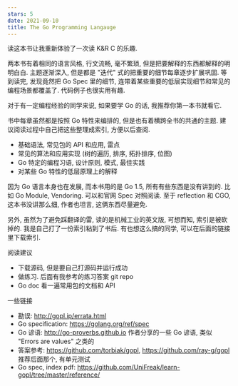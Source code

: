 ```yaml
---
stars: 5
date: 2021-09-10
title: The Go Programming Langauge
---
```


读这本书让我重新体验了一次读 K&R C 的乐趣.

两本书有着相同的语言风格, 行文流畅, 毫不繁琐, 但是把要解释的东西都解释的明明白白.
主题逐渐深入, 但是都是 "迭代" 式的把重要的细节每章逐步扩展巩固.
等到读完, 发现竟然把 Go Spec 里的细节, 连带着某些重要的低层实现细节和常见的编程场景都覆盖了.
代码例子也很实用有趣.

对于有一定编程经验的同学来说, 如果要学 Go 的话, 我推荐你第一本书就看它.

书中每章虽然都是按照 Go 特性来编排的, 但是也有着横跨全书的共通的主题.
建议阅读过程中自己把这些整理成索引, 方便以后查阅.
- 基础语法, 常见包的 API 和应用, 雷点
- 常见的算法和应用实现 (树的遍历, 排序, 拓扑排序, 位图)
- Go 特定的编程习语, 设计原则, 模式, 最佳实践
- 对某些 Go 特性的低层原理上的解释

因为 Go 语言本身也在发展, 而本书用的是 Go 1.5, 所有有些东西是没有讲到的.
比如 Go Module, Vendoring. 可以和官网 Spec 对照阅读.
至于 reflection 和 CGO, 这本书没讲那么细, 作者也坦言, 这俩东西尽量避免.

另外, 虽然为了避免踩翻译的雷, 读的是机械工业的英文版, 可想而知, 索引是被砍掉的.
我是自己打了一份索引粘到了书后. 有也想这么搞的同学, 可以在后面的链接里下载索引.

阅读建议
- 下载源码, 但是要自己打源码并运行成功
- 做练习. 后面有我参考的练习答案 git repo
- Go doc 看一遍常用包的文档和 API

一些链接
- 勘误: <http://gopl.ip/errata.html>
- Go specification: <https://golang.org/ref/spec>
- Go 谚语: <http://go-proverbs.github.io> 作者分享的一些 Go 谚语, 类似 "Errors are values" 之类的
- 答案参考: <https://github.com/torbiak/gopl>, <https://github.com/ray-g/gopl> 推荐后面那个, 有单元测试
- Go spec, index pdf: <https://github.com/UniFreak/learn-gopl/tree/master/reference/>